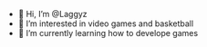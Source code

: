 - 👋 Hi, I’m @Laggyz
- 👀 I’m interested in video games and basketball
- 🌱 I’m currently learning how to develope games
<!---
Laggyz/Laggyz is a ✨ special ✨ repository because its `README.md` (this file) appears on your GitHub profile.
You can click the Preview link to take a look at your changes.
--->

